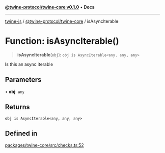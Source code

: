 [**@twine-protocol/twine-core v0.1.0**](../index.md) • **Docs**

***

[twine-js](../../../index.md) / [@twine-protocol/twine-core](../index.md) / isAsyncIterable

# Function: isAsyncIterable()

> **isAsyncIterable**(`obj`): `obj is AsyncIterable<any, any, any>`

Is this an async iterable

## Parameters

• **obj**: `any`

## Returns

`obj is AsyncIterable<any, any, any>`

## Defined in

[packages/twine-core/src/checks.ts:52](https://github.com/twine-protocol/twine-js/blob/fb5041c7a2da4a796f653066248604ca1c5dccc6/packages/twine-core/src/checks.ts#L52)
